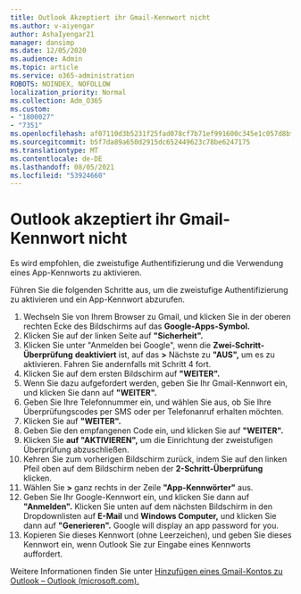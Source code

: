 ```yaml
---
title: Outlook Akzeptiert ihr Gmail-Kennwort nicht
ms.author: v-aiyengar
author: AshaIyengar21
manager: dansimp
ms.date: 12/05/2020
ms.audience: Admin
ms.topic: article
ms.service: o365-administration
ROBOTS: NOINDEX, NOFOLLOW
localization_priority: Normal
ms.collection: Adm_O365
ms.custom:
- "1800027"
- "7351"
ms.openlocfilehash: af07110d3b5231f25fad078cf7b71ef991600c345e1c057d8bfe1614d9570580
ms.sourcegitcommit: b5f7da89a650d2915dc652449623c78be6247175
ms.translationtype: MT
ms.contentlocale: de-DE
ms.lasthandoff: 08/05/2021
ms.locfileid: "53924660"
---
```

# <a name="outlook-wont-accept-your-gmail-password"></a>Outlook akzeptiert ihr Gmail-Kennwort nicht

Es wird empfohlen, die zweistufige Authentifizierung und die Verwendung eines App-Kennworts zu aktivieren.

Führen Sie die folgenden Schritte aus, um die zweistufige Authentifizierung zu aktivieren und ein App-Kennwort abzurufen.

1. Wechseln Sie von Ihrem Browser zu Gmail, und klicken Sie in der oberen rechten Ecke des Bildschirms auf das **Google-Apps-Symbol.**
1. Klicken Sie auf der linken Seite auf **"Sicherheit".**
1. Klicken Sie unter "Anmelden bei Google", wenn die **Zwei-Schritt-Überprüfung** **deaktiviert** ist, auf das **>** Nächste zu **"AUS",** um es zu aktivieren.  Fahren Sie andernfalls mit Schritt 4 fort.
1. Klicken Sie auf dem ersten Bildschirm auf **"WEITER".**
1. Wenn Sie dazu aufgefordert werden, geben Sie Ihr Gmail-Kennwort ein, und klicken Sie dann auf **"WEITER".**
1. Geben Sie Ihre Telefonnummer ein, und wählen Sie aus, ob Sie Ihre Überprüfungscodes per SMS oder per Telefonanruf erhalten möchten.
1. Klicken Sie auf **"WEITER".**
1. Geben Sie den empfangenen Code ein, und klicken Sie auf **"WEITER".**
1. Klicken Sie **auf "AKTIVIEREN",** um die Einrichtung der zweistufigen Überprüfung abzuschließen.
1. Kehren Sie zum vorherigen Bildschirm zurück, indem Sie auf den linken Pfeil oben auf dem Bildschirm neben der **2-Schritt-Überprüfung** klicken.
1. Wählen Sie **>** ganz rechts in der Zeile **"App-Kennwörter"** aus.
1. Geben Sie Ihr Google-Kennwort ein, und klicken Sie dann auf **"Anmelden".** Klicken Sie unten auf dem nächsten Bildschirm in den Dropdownlisten auf **E-Mail** und **Windows Computer,** und klicken Sie dann auf **"Generieren".**
Google will display an app password for you. 
13. Kopieren Sie dieses Kennwort (ohne Leerzeichen), und geben Sie dieses Kennwort ein, wenn Outlook Sie zur Eingabe eines Kennworts auffordert.

Weitere Informationen finden Sie unter [Hinzufügen eines Gmail-Kontos zu Outlook – Outlook (microsoft.com).](https://support.microsoft.com/office/add-a-gmail-account-to-outlook-70191667-9c52-4581-990e-e30318c2c081)
